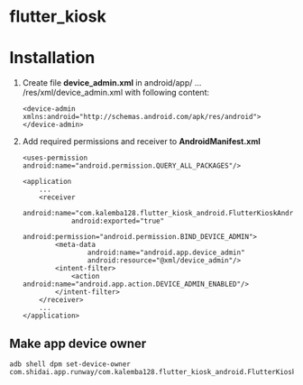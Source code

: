 # flutter_kiosk

# Installation

1. Create file **device_admin.xml** in android/app/ ... /res/xml/device_admin.xml with following content:

   ```
   <device-admin xmlns:android="http://schemas.android.com/apk/res/android">
   </device-admin>
   ```
2. Add required permissions and receiver to **AndroidManifest.xml**

   ```
   <uses-permission android:name="android.permission.QUERY_ALL_PACKAGES"/>
   ```

   ```
   <application
       ...
       <receiver
               android:name="com.kalemba128.flutter_kiosk_android.FlutterKioskAndroidPlugin"
               android:exported="true"
               android:permission="android.permission.BIND_DEVICE_ADMIN">
           <meta-data
                   android:name="android.app.device_admin"
                   android:resource="@xml/device_admin"/>
           <intent-filter>
               <action android:name="android.app.action.DEVICE_ADMIN_ENABLED"/>
           </intent-filter>
       </receiver>
       ...
   </application>
   ```

## Make app device owner

```
adb shell dpm set-device-owner com.shidai.app.runway/com.kalemba128.flutter_kiosk_android.FlutterKioskAndroidPlugin
```
